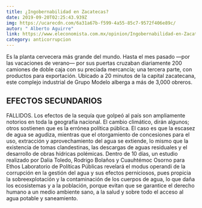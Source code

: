 ```yaml
---
title: ¿Ingobernabilidad en Zacatecas?
date: 2019-09-20T02:25:43.939Z
img: https://ucarecdn.com/6a31a67b-f599-4a55-85c7-9572f406e89c/
autor: " Alberto Aguirre"
link: https://www.eleconomista.com.mx/opinion/Ingobernabilidad-en-Zacatecas-20190919-0137.html
category: anticorrupcion
---
```

Es la planta cervecera más grande del mundo. Hasta el mes pasado —por las vacaciones de verano— por sus puertas cruzaban diariamente 200 camiones de doble caja con su preciada mercancía; una tercera parte, con productos para exportación. Ubicado a 20 minutos de la capital zacatecana, este complejo industrial de Grupo Modelo alberga a más de 3,000 obreros.

## EFECTOS SECUNDARIOS

FALLIDOS. Los efectos de la sequía que golpeó al país son ampliamente notorios en toda la geografía nacional. El cambio climático, dirán algunos; otros sostienen que es la errónea política pública. El caso es que la escasez de agua se agudiza, mientras que el otorgamiento de concesiones para el uso, extracción y aprovechamiento del agua se extiende, lo mismo que la existencia de tomas clandestinas, las descargas de aguas residuales y el desarrollo de obras hídricas polémicas. Dentro de 10 días, un estudio realizado por Dalia Toledo, Rodrigo Bolaños y Cuauhtémoc Osorno para Ethos Laboratorio de Políticas Públicas revelará el modus operandi de la corrupción en la gestión del agua y sus efectos perniciosos, pues propicia la sobreexplotación y la contaminación de los cuerpos de agua, lo que daña los ecosistemas y a la población, porque evitan que se garantice el derecho humano a un medio ambiente sano, a la salud y sobre todo el acceso al agua potable y saneamiento.